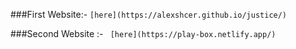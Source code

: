 ###First Website:-
``` [here](https://alexshcer.github.io/justice/) ```

###Second Website :- 
``` [here](https://play-box.netlify.app/)```
